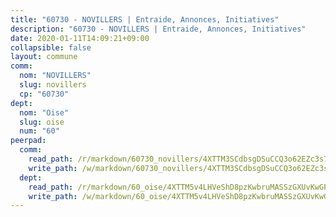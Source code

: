 ```yaml
---
title: "60730 - NOVILLERS | Entraide, Annonces, Initiatives"
description: "60730 - NOVILLERS | Entraide, Annonces, Initiatives"
date: 2020-01-11T14:09:21+09:00
collapsible: false
layout: commune
comm:
  nom: "NOVILLERS"
  slug: novillers
  cp: "60730"
dept:
  nom: "Oise"
  slug: oise
  num: "60"
peerpad:
  comm:
    read_path: /r/markdown/60730_novillers/4XTTM3SCdbsgDSuCCQ3o62EZc3s7Uak9c6UZeHsw4Zdu9uUnT
    write_path: /w/markdown/60730_novillers/4XTTM3SCdbsgDSuCCQ3o62EZc3s7Uak9c6UZeHsw4Zdu9uUnT-K3TgTdJZ1G5pMCRYZKz41Hk9qWcBGzL7bFH3yBmuZ1rh5zVAGoeUDENXpDScy87WJAy15fNW4ShYA82iyAEg17JfnugChycaroo9JWfPNZydmE9MnsZNEtxi3Qgb9mZMYc5NTiBH
  dept:
    read_path: /r/markdown/60_oise/4XTTM5v4LHVeShD8pzKwbruMASSzGXUvKwGPyPNR6Aq6aruGY
    write_path: /w/markdown/60_oise/4XTTM5v4LHVeShD8pzKwbruMASSzGXUvKwGPyPNR6Aq6aruGY-K3TgTfEPmBuMGxs3WizC7aafmuSUvuvwsE7nM986pS4fEczEhokrfL1mXNtU722XatpEcDhfhLf5xd24JkCKBD4DcQHeF5CYjEkAVzDN3PuQerZfYGZ5zy2XFcJNh2Z1pYjLoQTn
---
```



